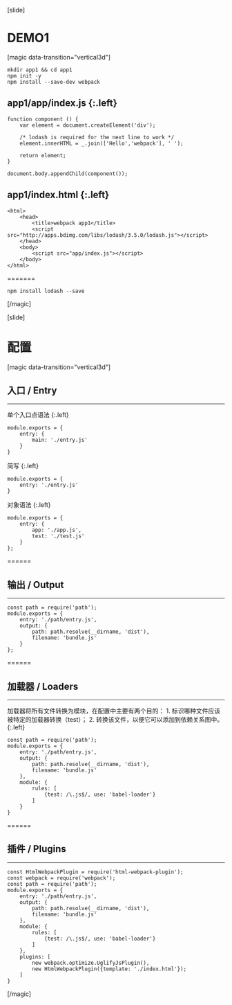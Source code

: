 [slide]
# DEMO1
[magic data-transition="vertical3d"]
```
mkdir app1 && cd app1
npm init -y
npm install --save-dev webpack
```
## app1/app/index.js {:.left}
```
function component () {
    var element = document.createElement('div');

    /* lodash is required for the next line to work */
    element.innerHTML = _.join(['Hello','webpack'], ' ');

    return element;
}

document.body.appendChild(component());
```
## app1/index.html {:.left}
```
<html>
    <head>
        <title>webpack app1</title>
        <script src="http://apps.bdimg.com/libs/lodash/3.5.0/lodash.js"></script>
    </head>
    <body>
        <script src="app/index.js"></script>
    </body>
</html>
```
=======
```
npm install lodash --save
```
[/magic]





[slide]
# 配置

[magic data-transition="vertical3d"]
## 入口 / Entry
------
单个入口点语法 {:.left}
```
module.exports = {
    entry: {
        main: './entry.js'
    }
}
```
简写 {:.left}
```
module.exports = {
    entry: './entry.js'
}
```
对象语法 {:.left}
```
module.exports = {
    entry: {
        app: './app.js',
        test: './test.js'
    }
};
```
======
## 输出 / Output
------
```
const path = require('path');
module.exports = {
    entry: './path/entry.js',
    output: {
        path: path.resolve(__dirname, 'dist'),
        filename: 'bundle.js'
    }
};
```
======
## 加载器 / Loaders
------
加载器将所有文件转换为模块，在配置中主要有两个目的： 1. 标识哪种文件应该被特定的加载器转换（test）； 2. 转换该文件，以便它可以添加到依赖关系图中。 {:.left}
```
const path = require('path');
module.exports = {
    entry: './path/entry.js',
    output: {
        path: path.resolve(__dirname, 'dist'),
        filename: 'bundle.js'
    },
    module: {
        rules: [
            {test: /\.js$/, use: 'babel-loader'}
        ]
    }
}
```
======
## 插件 / Plugins
------
```
const HtmlWebpackPlugin = require('html-webpack-plugin');
const webpack = require('webpack');
const path = require('path');
module.exports = {
    entry: './path/entry.js',
    output: {
        path: path.resolve(__dirname, 'dist'),
        filename: 'bundle.js'
    },
    module: {
        rules: [
            {test: /\.js$/, use: 'babel-loader'}
        ]
    },
    plugins: [
        new webpack.optimize.UglifyJsPlugin(),
        new HtmlWebpackPlugin({template: './index.html'});
    ]
}
```
[/magic]